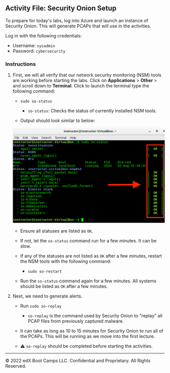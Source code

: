## Activity File: Security Onion Setup

To prepare for today's labs, log into Azure and launch an instance of Security Onion. This will generate PCAPs that will use in the activities.

Log in with the following credentials:

- Username: `sysadmin`
- Password: `cybersecurity`

### Instructions 

1. First, we will all verify that our network security monitoring (NSM) tools are working before starting the labs. Click on **Applications** > **Other** > and scroll down to **Terminal**. Click to launch the terminal type the following command:
   
    - `sudo so-status`
      
       - `so-status`: Checks the status of currently installed NSM tools.
   
    - Output should look similar to below:
   
     ![NSM Status](SO%20Status.png)
   
      - Ensure all statuses are listed as `OK`.
      - If not, let the `so-status` command run for a few minutes. It can be slow.
   
    - If any of the statuses are not listed as `OK` after a few minutes, restart the NSM tools with the following command:

       - `sudo so-restart`
   
    - Run the `so-status` command again for a few minutes. All systems should be listed as `OK` after a few minutes.


2. Next, we need to generate alerts.  

   - Run `sudo so-replay`

      - `so-replay` is the command used by Security Onion to "replay" all PCAP files from previously captured malware.

   - It can take as long as 10 to 15 minutes for Security Onion to run all of the PCAPs. This will be running as we move into the first lecture. 

   - :warning: `so-replay` should be completed before starting the activities.

---
© 2022 edX Boot Camps LLC. Confidential and Proprietary. All Rights Reserved.
